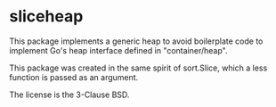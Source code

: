 sliceheap
=========

This package implements a generic heap
to avoid boilerplate code to implement Go's
heap interface defined in "container/heap".

This package was created in the same spirit of sort.Slice,
which a less function is passed as an argument.

The license is the 3-Clause BSD.
